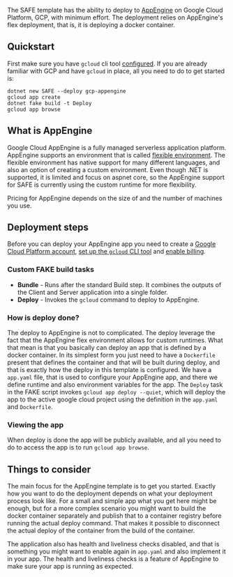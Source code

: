 The SAFE template has the ability to deploy to [AppEngine](https://cloud.google.com/appengine/) on Google Cloud Platform, GCP, with minimum effort. The deployment relies on AppEngine's flex deployment, that is, it is deploying a docker container.

## Quickstart

First make sure you have `gcloud` cli tool [configured](legacy-template-google-cloud.md#setup-gcloud-cli-tool).
If you are already familiar with GCP and have `gcloud` in place, all you need to do to get started is:

```
dotnet new SAFE --deploy gcp-appengine
gcloud app create
dotnet fake build -t Deploy
gcloud app browse
```

## What is AppEngine

Google Cloud AppEngine is a fully managed serverless application platform. AppEngine supports an environment that is called [flexible environment](https://cloud.google.com/appengine/docs/flexible/). The flexible environment has native support for many different languages, and also an option of creating a custom environment. Even though .NET is supported, it is limited and focus on aspnet core, so the AppEngine support for SAFE is currently using the custom runtime for more flexibility.

Pricing for AppEngine depends on the size of and the number of machines you use.

## Deployment steps

Before you can deploy your AppEngine app you need to create a [Google Cloud Platform account](legacy-template-google-cloud.md#creating-an-account), [set up the `gcloud` CLI tool](legacy-template-google-cloud.md#setup-gcloud-cli-tool) and [enable billing](legacy-template-google-cloud.md#enable-billing).

### Custom FAKE build tasks

* **Bundle** - Runs after the standard Build step. It combines the outputs of the Client and Server application into a single folder.
* **Deploy** - Invokes the `gcloud` command to deploy to AppEngine.

### How is deploy done?

The deploy to AppEngine is not to complicated. The deploy leverage the fact that the AppEngine flex environment allows for custom runtimes. What that mean is that you basically can deploy an app that is defined by a docker container. In its simplest form you just need to have a `Dockerfile` present that defines the container and that will be built during deploy, and that is exactly how the deploy in this template is configured. We have a `app.yaml` file, that is used to configure your AppEngine app, and there we define runtime and also environment variables for the app. The `Deploy` task in the FAKE script invokes `gcloud app deploy --quiet`, which will deploy the app to the active google cloud project using the definition in the `app.yaml` and `Dockerfile`.

### Viewing the app

When deploy is done the app will be publicly available, and all you need to do to access the app is to run `gcloud app browse`.

## Things to consider

The main focus for the AppEngine template is to get you started. Exactly how you want to do the deployment depends on what your deployment process look like. For a small and simple app what you get here might be enough, but for a more complex scenario you might want to build the docker container separately and publish that to a container registry before running the actual deploy command. That makes it possible to disconnect the actual deploy of the container from the build of the container.

The application also has health and liveliness checks disabled, and that is something you might want to enable again in `app.yaml` and also implement it in your app. The health and liveliness checks is a feature of AppEngine to make sure your app is running as expected. 